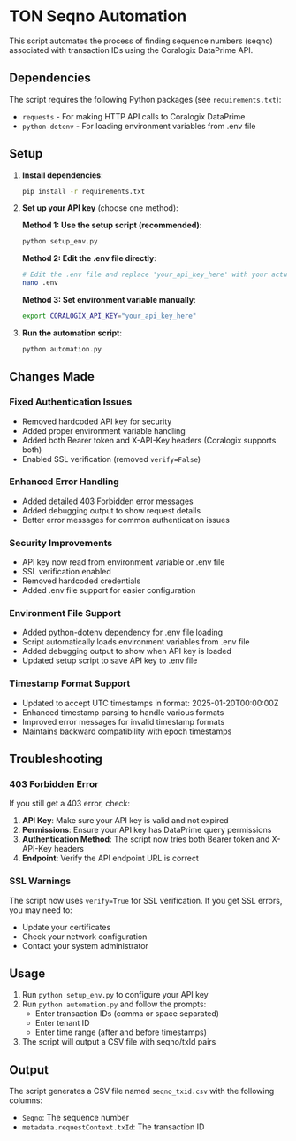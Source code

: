 # TON Seqno Automation

This script automates the process of finding sequence numbers (seqno) associated with transaction IDs using the Coralogix DataPrime API.

## Dependencies

The script requires the following Python packages (see `requirements.txt`):
- `requests` - For making HTTP API calls to Coralogix DataPrime
- `python-dotenv` - For loading environment variables from .env file

## Setup

1. **Install dependencies**:
   ```bash
   pip install -r requirements.txt
   ```

2. **Set up your API key** (choose one method):

   **Method 1: Use the setup script (recommended)**:
   ```bash
   python setup_env.py
   ```
   
   **Method 2: Edit the .env file directly**:
   ```bash
   # Edit the .env file and replace 'your_api_key_here' with your actual API key
   nano .env
   ```
   
   **Method 3: Set environment variable manually**:
   ```bash
   export CORALOGIX_API_KEY="your_api_key_here"
   ```

2. **Run the automation script**:
   ```bash
   python automation.py
   ```

## Changes Made

### Fixed Authentication Issues
- Removed hardcoded API key for security
- Added proper environment variable handling
- Added both Bearer token and X-API-Key headers (Coralogix supports both)
- Enabled SSL verification (removed `verify=False`)

### Enhanced Error Handling
- Added detailed 403 Forbidden error messages
- Added debugging output to show request details
- Better error messages for common authentication issues

### Security Improvements
- API key now read from environment variable or .env file
- SSL verification enabled
- Removed hardcoded credentials
- Added .env file support for easier configuration

### Environment File Support
- Added python-dotenv dependency for .env file loading
- Script automatically loads environment variables from .env file
- Added debugging output to show when API key is loaded
- Updated setup script to save API key to .env file

### Timestamp Format Support
- Updated to accept UTC timestamps in format: 2025-01-20T00:00:00Z
- Enhanced timestamp parsing to handle various formats
- Improved error messages for invalid timestamp formats
- Maintains backward compatibility with epoch timestamps

## Troubleshooting

### 403 Forbidden Error
If you still get a 403 error, check:

1. **API Key**: Make sure your API key is valid and not expired
2. **Permissions**: Ensure your API key has DataPrime query permissions
3. **Authentication Method**: The script now tries both Bearer token and X-API-Key headers
4. **Endpoint**: Verify the API endpoint URL is correct

### SSL Warnings
The script now uses `verify=True` for SSL verification. If you get SSL errors, you may need to:
- Update your certificates
- Check your network configuration
- Contact your system administrator

## Usage

1. Run `python setup_env.py` to configure your API key
2. Run `python automation.py` and follow the prompts:
   - Enter transaction IDs (comma or space separated)
   - Enter tenant ID
   - Enter time range (after and before timestamps)
3. The script will output a CSV file with seqno/txId pairs

## Output

The script generates a CSV file named `seqno_txid.csv` with the following columns:
- `Seqno`: The sequence number
- `metadata.requestContext.txId`: The transaction ID

